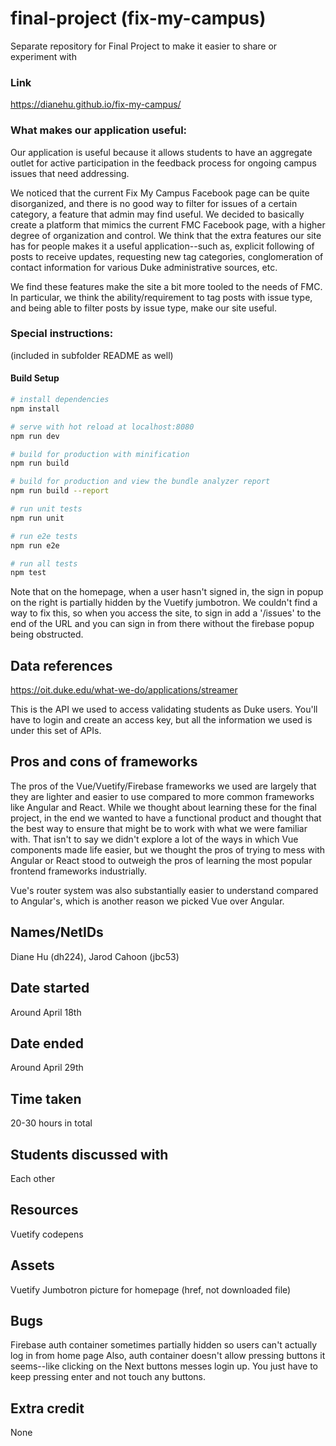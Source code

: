 # final-project (fix-my-campus)
Separate repository for Final Project to make it easier to share or experiment with

### Link
 
 https://dianehu.github.io/fix-my-campus/
 
### What makes our application useful:

Our application is useful because it allows
students to have an aggregate outlet for active participation in the feedback
process for ongoing campus issues that need addressing.

We noticed that the current Fix My Campus Facebook page can be
quite disorganized, and there is no good way to filter for issues of a certain category,
a feature that admin may find useful. We decided to basically create a platform that
mimics the current FMC Facebook page, with a higher degree of organization and control.
We think that the extra features our site has for people makes it a useful application--such as,
explicit following of posts to receive updates, requesting new tag categories,
conglomeration of contact information for various Duke administrative sources, etc.

We find these features make the site a bit more tooled to the needs of FMC. In particular,
we think the ability/requirement to tag posts with issue type, and being able to filter posts by issue type,
make our site useful.

### Special instructions:

(included in subfolder README as well)

#### Build Setup

``` bash
# install dependencies
npm install

# serve with hot reload at localhost:8080
npm run dev

# build for production with minification
npm run build

# build for production and view the bundle analyzer report
npm run build --report

# run unit tests
npm run unit

# run e2e tests
npm run e2e

# run all tests
npm test
```
Note that on the homepage, when a user hasn't signed in,
the sign in popup on the right is partially hidden by the Vuetify jumbotron.
We couldn't find a way to fix this, so when you access the site,
to sign in add a '/issues' to the end of the URL and you can sign in from there
without the firebase popup being obstructed.

## Data references

https://oit.duke.edu/what-we-do/applications/streamer

This is the API we used to access validating students as Duke users.
You'll have to login and create an access key, but all the information we used
is under this set of APIs.

## Pros and cons of frameworks

The pros of the Vue/Vuetify/Firebase frameworks we used are largely that
they are lighter and easier to use compared to more common frameworks like
Angular and React. While we thought about learning these for the final project,
in the end we wanted to have a functional product and thought that the best way to ensure that
might be to work with what we were familiar with. That isn't to say we didn't explore a lot of the ways
in which Vue components made life easier, but we thought the pros of trying to mess with
Angular or React stood to outweigh the pros of learning the most popular frontend frameworks industrially.

Vue's router system was also substantially easier to understand compared to Angular's, which is another
reason we picked Vue over Angular.

## Names/NetIDs

Diane Hu (dh224), Jarod Cahoon (jbc53)

## Date started

Around April 18th

## Date ended

Around April 29th

## Time taken

20-30 hours in total

## Students discussed with

Each other

## Resources

Vuetify codepens

## Assets

Vuetify Jumbotron picture for homepage (href, not downloaded file)

## Bugs

Firebase auth container sometimes partially hidden so users can't actually log in from home page
Also, auth container doesn't allow pressing buttons it seems--like clicking on the Next buttons messes login up.
You just have to keep pressing enter and not touch any buttons.

## Extra credit

None
